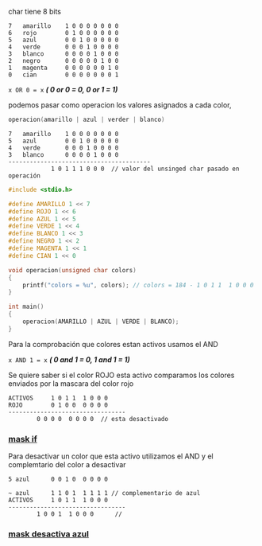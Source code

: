 char tiene 8 bits 

```
7	amarillo	1 0 0 0 0 0 0 0
6	rojo		0 1 0 0 0 0 0 0
5	azul		0 0 1 0 0 0 0 0
4	verde		0 0 0 1 0 0 0 0
3	blanco		0 0 0 0 1 0 0 0
2	negro		0 0 0 0 0 1 0 0
1	magenta		0 0 0 0 0 0 1 0
0	cian		0 0 0 0 0 0 0 1
```

`x OR 0 = x` ***( 0 or 0 = 0, 0 or 1 = 1)***

podemos pasar como operacion los valores asignados a cada color,

```c
operacion(amarillo | azul | verder | blanco)
```
```
7	amarillo	1 0 0 0 0 0 0 0
5	azul		0 0 1 0 0 0 0 0
4	verde		0 0 0 1 0 0 0 0
3	blanco		0 0 0 0 1 0 0 0
----------------------------------------
			1 0 1 1 1 0 0 0  // valor del unsinged char pasado en operación
```
```c
#include <stdio.h>

#define AMARILLO 1 << 7
#define ROJO 1 << 6
#define AZUL 1 << 5
#define VERDE 1 << 4
#define BLANCO 1 << 3
#define NEGRO 1 << 2
#define MAGENTA 1 << 1
#define CIAN 1 << 0

void operacion(unsigned char colors)
{
	printf("colors = %u", colors); // colors = 184 - 1 0 1 1  1 0 0 0
}

int main()
{
	operacion(AMARILLO | AZUL | VERDE | BLANCO);
}
```

Para la comprobación que colores estan activos usamos el AND

`x AND 1 = x` ***( 0 and 1 = 0, 1 and 1 = 1)***

Se quiere saber si el color ROJO esta activo comparamos los colores enviados por la mascara del color rojo

	ACTIVOS 	1 0 1 1  1 0 0 0
	ROJO		0 1 0 0  0 0 0 0
	---------------------------------
			0 0 0 0  0 0 0 0  // esta desactivado

### [mask if](./mask_if.c)

Para desactivar un color que esta activo utilizamos el AND y el complemtario del color a desactivar

	5 azul		0 0 1 0  0 0 0 0
	
	~ azul		1 1 0 1  1 1 1 1 // complementario de azul
	ACTIVOS 	1 0 1 1  1 0 0 0
	---------------------------------
			1 0 0 1  1 0 0 0      // 

### [mask desactiva azul](./mask_des_azul.c)